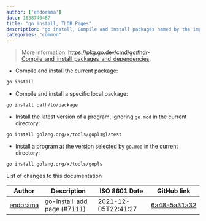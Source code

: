 ```yaml
---
author: ['endorama']
date: 1638740487
title: "go install, TLDR Pages"
description: "go install, Compile and install packages named by the import paths."
categories: "common"
---
```

> More information: <https://pkg.go.dev/cmd/go#hdr-Compile_and_install_packages_and_dependencies>.

- Compile and install the current package:

```bash
go install
```

- Compile and install a specific local package:

```bash
go install path/to/package
```

- Install the latest version of a program, ignoring `go.mod` in the current directory:

```bash
go install golang.org/x/tools/gopls@latest
```

- Install a program at the version selected by `go.mod` in the current directory:

```bash
go install golang.org/x/tools/gopls
```
List of changes to this documentation


Author | Description | ISO 8601 Date | GitHub link
------|-----|-----|-----
[endorama](mailto:526307+endorama@users.noreply.github.com) | go-install: add page (#7111) | 2021-12-05T22:41:27 | [6a48a5a31a32](https://github.com/tldr-pages/tldr/commit/6a48a5a31a32d549b221242fe25ad58d8413c400)

